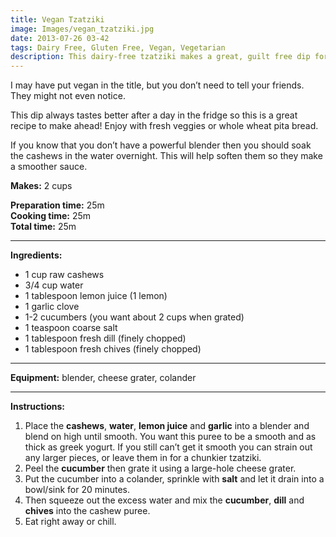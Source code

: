 ```yaml
---
title: Vegan Tzatziki
image: Images/vegan_tzatziki.jpg
date: 2013-07-26 03-42
tags: Dairy Free, Gluten Free, Vegan, Vegetarian
description: This dairy-free tzatziki makes a great, guilt free dip for veggies, salad dressing or bread spread.
---
```

I may have put vegan in the title, but you don’t need to tell your friends. They might not even notice.

This dip always tastes better after a day in the fridge so this is a great recipe to make ahead! Enjoy with fresh veggies or whole wheat pita bread.

If you know that you don’t have a powerful blender then you should soak the cashews in the water overnight. This will help soften them so they make a smoother sauce.


**Makes:** 2 cups

**Preparation time:** 25m  
**Cooking time:** 25m  
**Total time:** 25m

---

**Ingredients:**

- 1 cup raw cashews
- 3/4 cup water
- 1 tablespoon lemon juice (1 lemon)
- 1 garlic clove
- 1-2 cucumbers (you want about 2 cups when grated)
- 1 teaspoon coarse salt
- 1 tablespoon fresh dill (finely chopped)
- 1 tablespoon fresh chives (finely chopped)


---

**Equipment:** blender, cheese grater, colander

---

**Instructions:**

1. Place the **cashews**, **water**, **lemon juice** and **garlic** into a blender and blend on high until smooth. You want this puree to be a smooth and as thick as greek yogurt. If you still can’t get it smooth you can strain out any larger pieces, or leave them in for a chunkier tzatziki.
1. Peel the **cucumber** then grate it using a large-hole cheese grater. 
1. Put the cucumber into a colander, sprinkle with **salt** and let it drain into a bowl/sink for 20 minutes. 
1. Then squeeze out the excess water and mix the **cucumber**, **dill** and **chives** into the cashew puree. 
1. Eat right away or chill. 

